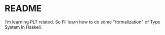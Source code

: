 # README

I'm learning PLT related. So I'll learn how to do some "formalization" of Type System in Haskell.